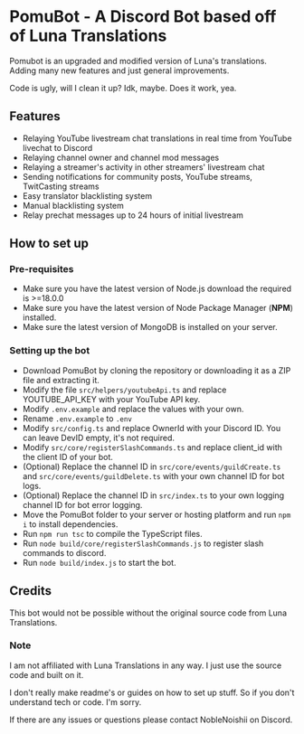 # PomuBot - A Discord Bot based off of Luna Translations

Pomubot is an upgraded and modified version of Luna's translations. Adding many new features and just general
improvements.

Code is ugly, will I clean it up? Idk, maybe. Does it work, yea.

## Features

- Relaying YouTube livestream chat translations in real time from YouTube livechat to Discord
- Relaying channel owner and channel mod messages
- Relaying a streamer's activity in other streamers' livestream chat
- Sending notifications for community posts, YouTube streams, TwitCasting streams
- Easy translator blacklisting system
- Manual blacklisting system
- Relay prechat messages up to 24 hours of initial livestream


## How to set up
### Pre-requisites

* Make sure you have the latest version of Node.js download the required is >=18.0.0
* Make sure you have the latest version of Node Package Manager (**NPM**) installed.
* Make sure the latest version of MongoDB is installed on your server.

### Setting up the bot
* Download PomuBot by cloning the repository or downloading it as a ZIP file and extracting it.
* Modify the file `src/helpers/youtubeApi.ts` and replace YOUTUBE_API_KEY with your YouTube API key.
* Modify `.env.example` and replace the values with your own.
* Rename `.env.example` to `.env`
* Modify `src/config.ts` and replace OwnerId with your Discord ID. You can leave DevID empty, it's not required.
* Modify `src/core/registerSlashCommands.ts` and replace client_id with the client ID of your bot.
* (Optional) Replace the channel ID in `src/core/events/guildCreate.ts` and `src/core/events/guildDelete.ts` with your
  own channel ID for bot logs. 
* (Optional) Replace the channel ID in `src/index.ts` to your own logging channel ID for bot error logging.
* Move the PomuBot folder to your server or hosting platform and run `npm i` to install dependencies.
* Run `npm run tsc` to compile the TypeScript files.
* Run `node build/core/registerSlashCommands.js` to register slash commands to discord.
* Run `node build/index.js` to start the bot.



## Credits
This bot would not be possible without the original source code from Luna Translations.

### Note

I am not affiliated with Luna Translations in any way. I just use the source code and built on it.

I don't really make readme's or guides on how to set up stuff. So if you don't understand tech or code. I'm sorry.

If there are any issues or questions please contact NobleNoishii on Discord.